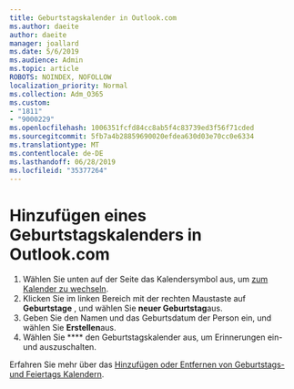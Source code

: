 ```yaml
---
title: Geburtstagskalender in Outlook.com
ms.author: daeite
author: daeite
manager: joallard
ms.date: 5/6/2019
ms.audience: Admin
ms.topic: article
ROBOTS: NOINDEX, NOFOLLOW
localization_priority: Normal
ms.collection: Adm_O365
ms.custom:
- "1811"
- "9000229"
ms.openlocfilehash: 1006351fcfd84cc8ab5f4c83739ed3f56f71cded
ms.sourcegitcommit: 5fb7a4b28859690020efdea630d03e70cc0e6334
ms.translationtype: MT
ms.contentlocale: de-DE
ms.lasthandoff: 06/28/2019
ms.locfileid: "35377264"
---
```

# <a name="add-a-birthday-calendar-in-outlookcom"></a>Hinzufügen eines Geburtstagskalenders in Outlook.com

1. Wählen Sie unten auf der Seite das Kalendersymbol aus, um [zum Kalender zu wechseln](https://outlook.live.com/mail/calendar).
1. Klicken Sie im linken Bereich mit der rechten Maustaste auf **Geburtstage** , und wählen Sie **neuer Geburtstag**aus.
1. Geben Sie den Namen und das Geburtsdatum der Person ein, und wählen Sie **Erstellen**aus.
1. Wählen Sie **** den Geburtstagskalender aus, um Erinnerungen ein-und auszuschalten.

Erfahren Sie mehr über das [Hinzufügen oder Entfernen von Geburtstags-und Feiertags Kalendern](https://support.office.com/article/b8e636da-fda8-413f-940e-68396efa49a6).